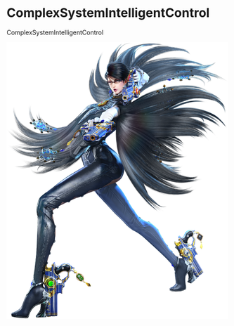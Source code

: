 # ComplexSystemIntelligentControl
ComplexSystemIntelligentControl


![Image text](https://raw.githubusercontent.com/Tesla2fox/ASCII/master/png/Bayonetta.png)